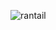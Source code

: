 ![rantail](https://github.com/igoyalsamarth/rantail/assets/57109762/4afdc613-4da9-4280-8ed0-43a36b997ac2)
